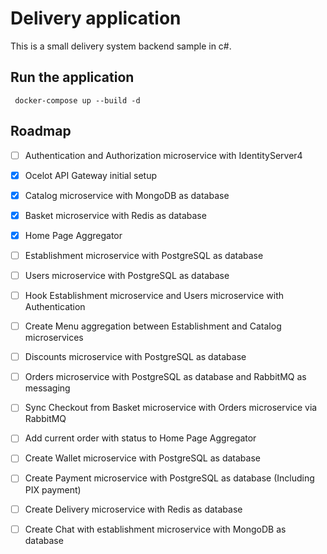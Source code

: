 ﻿# Delivery application

This is a small delivery system backend sample in c#.

## Run the application

 ```
  docker-compose up --build -d
 ```

## Roadmap

- [ ] Authentication and Authorization microservice with IdentityServer4
- [X] Ocelot API Gateway initial setup
- [X] Catalog microservice with MongoDB as database
- [X] Basket microservice with Redis as database
- [X] Home Page Aggregator
- [ ] Establishment microservice with PostgreSQL as database
- [ ] Users microservice with PostgreSQL as database
- [ ] Hook Establishment microservice and Users microservice with Authentication
- [ ] Create Menu aggregation between Establishment and Catalog microservices
- [ ] Discounts microservice with PostgreSQL as database
- [ ] Orders microservice with PostgreSQL as database and RabbitMQ as messaging
- [ ] Sync Checkout from Basket microservice with Orders microservice via RabbitMQ
- [ ] Add current order with status to Home Page Aggregator
- [ ] Create Wallet microservice with PostgreSQL as database
- [ ] Create Payment microservice with PostgreSQL as database (Including PIX payment)
- [ ] Create Delivery microservice with Redis as database
- [ ] Create Chat with establishment microservice with MongoDB as database

